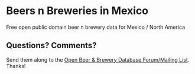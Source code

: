 # Beers n Breweries in Mexico

Free open public domain beer n brewery data for Mexico / North America



## Questions? Comments?

Send them along to the
[Open Beer & Brewery Database Forum/Mailing List](http://groups.google.com/group/beerdb).
Thanks!

